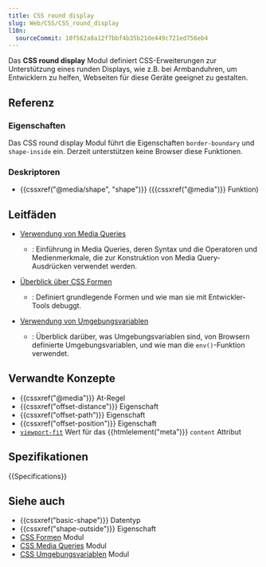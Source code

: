 ```yaml
---
title: CSS round display
slug: Web/CSS/CSS_round_display
l10n:
  sourceCommit: 10f562a8a12f7bbf4b35b21de449c721ed756eb4
---
```


Das **CSS round display** Modul definiert CSS-Erweiterungen zur Unterstützung eines runden Displays, wie z.B. bei Armbanduhren, um Entwicklern zu helfen, Webseiten für diese Geräte geeignet zu gestalten.

## Referenz

### Eigenschaften

Das CSS round display Modul führt die Eigenschaften `border-boundary` und `shape-inside` ein. Derzeit unterstützen keine Browser diese Funktionen.

### Deskriptoren

- {{cssxref("@media/shape", "shape")}} ({{cssxref("@media")}} Funktion)

## Leitfäden

- [Verwendung von Media Queries](/de/docs/Web/CSS/CSS_media_queries/Using_media_queries)
  - : Einführung in Media Queries, deren Syntax und die Operatoren und Medienmerkmale, die zur Konstruktion von Media Query-Ausdrücken verwendet werden.

- [Überblick über CSS Formen](/de/docs/Web/CSS/CSS_shapes/Overview_of_shapes)
  - : Definiert grundlegende Formen und wie man sie mit Entwickler-Tools debuggt.

- [Verwendung von Umgebungsvariablen](/de/docs/Web/CSS/CSS_environment_variables/Using_environment_variables)
  - : Überblick darüber, was Umgebungsvariablen sind, von Browsern definierte Umgebungsvariablen, und wie man die `env()`-Funktion verwendet.

## Verwandte Konzepte

- {{cssxref("@media")}} At-Regel
- {{cssxref("offset-distance")}} Eigenschaft
- {{cssxref("offset-path")}} Eigenschaft
- {{cssxref("offset-position")}} Eigenschaft
- [`viewport-fit`](/de/docs/Web/HTML/Reference/Elements/meta/name/viewport#viewport-fit) Wert für das {{htmlelement("meta")}} `content` Attribut

## Spezifikationen

{{Specifications}}

## Siehe auch

- {{cssxref("basic-shape")}} Datentyp
- {{cssxref("shape-outside")}} Eigenschaft
- [CSS Formen](/de/docs/Web/CSS/CSS_shapes) Modul
- [CSS Media Queries](/de/docs/Web/CSS/CSS_media_queries) Modul
- [CSS Umgebungsvariablen](/de/docs/Web/CSS/CSS_environment_variables) Modul

